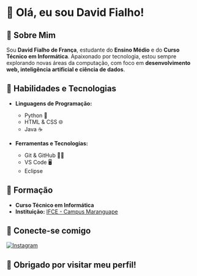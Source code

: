 # 👋 Olá, eu sou David Fialho!

## 📌 Sobre Mim

Sou **David Fialho de França**, estudante do **Ensino Médio** e do **Curso Técnico em Informática**. Apaixonado por tecnologia, estou sempre explorando novas áreas da computação, com foco em **desenvolvimento web, inteligência artificial e ciência de dados**.

## 🚀 Habilidades e Tecnologias

- **Linguagens de Programação:**
  - Python 🐍
  - HTML & CSS 🌐
  - Java ☕

- **Ferramentas e Tecnologias:**
  - Git & GitHub 🧑‍💻
  - VS Code 🖥️
  - Eclipse

## 🎯 Formação

- **Curso Técnico em Informática**  
- **Instituição:** [IFCE - Campus Maranguape](#)

## 📲 Conecte-se comigo  

[![Instagram](https://img.shields.io/badge/Instagram-000?style=for-the-badge&logo=instagram)](https://instagram.com/david_franca.x)

## 🎉 Obrigado por visitar meu perfil!  
